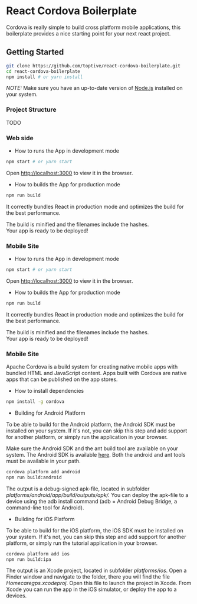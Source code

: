 # React Cordova Boilerplate

Cordova is really simple to build cross platform mobile applications, this boilerplate provides a nice starting point for your next react project.

## Getting Started

```sh
git clone https://github.com/toptive/react-cordova-boilerplate.git
cd react-cordova-boilerplate
npm install # or yarn install
```

*NOTE:* Make sure you have an up-to-date version of [Node.js](https://nodejs.org/en/) installed on your system.

### Project Structure
TODO

### Web side

* How to runs the App in development mode

```sh
npm start # or yarn start
```

Open [http://localhost:3000](http://localhost:3000) to view it in the browser.

* How to builds the App for production mode

```sh
npm run build
```
It correctly bundles React in production mode and optimizes the build for the best performance.

The build is minified and the filenames include the hashes.<br>
Your app is ready to be deployed!

### Mobile Site

* How to runs the App in development mode

```sh
npm start # or yarn start
```

Open [http://localhost:3000](http://localhost:3000) to view it in the browser.

* How to builds the App for production mode

```sh
npm run build
```
It correctly bundles React in production mode and optimizes the build for the best performance.

The build is minified and the filenames include the hashes.<br>
Your app is ready to be deployed!

### Mobile Site

Apache Cordova is a build system for creating native mobile apps with bundled HTML and JavaScript content. Apps built with Cordova are native apps that can be published on the app stores.

* How to install dependencies

```sh
npm install -g cordova
```

* Building for Android Platform

To be able to build for the Android platform, the Android SDK must be installed on your system. If it's not, you can skip this step and add support for another platform, or simply run the application in your browser.

Make sure the Android SDK and the ant build tool are available on your system. The Android SDK is available [here](https://developer.android.com/studio/). Both the android and ant tools must be available in your path.

```sh
cordova platform add android
npm run build:android
```

The output is a debug-signed apk-file, located in subfolder *platforms/android/app/build/outputs/apk/.*
You can deploy the apk-file to a device using the adb install command (adb = Android Debug Bridge, a command-line tool for Android).


* Building for iOS Platform

To be able to build for the iOS platform, the iOS SDK must be installed on your system. If it's not, you can skip this step and add support for another platform, or simply run the tutorial application in your browser.

```sh
cordova platform add ios
npm run build:ipa
```

The output is an Xcode project, located in subfolder *platforms/ios*. Open a Finder window and navigate to the folder, there you will find the file *Homecaregps.xcodeproj*. Open this file to launch the project in Xcode. From Xcode you can run the app in the iOS simulator, or deploy the app to a devices.
